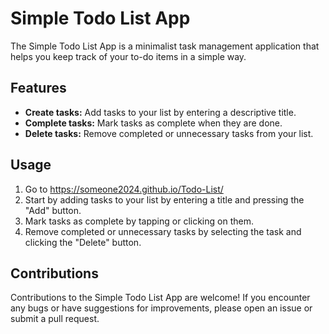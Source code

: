 # Simple Todo List App

The Simple Todo List App is a minimalist task management application that helps you keep track of your to-do items in a simple way.

## Features

- **Create tasks:** Add tasks to your list by entering a descriptive title.
- **Complete tasks:** Mark tasks as complete when they are done.
- **Delete tasks:** Remove completed or unnecessary tasks from your list.

## Usage

1. Go to https://someone2024.github.io/Todo-List/
2. Start by adding tasks to your list by entering a title and pressing the "Add" button.
3. Mark tasks as complete by tapping or clicking on them.
4. Remove completed or unnecessary tasks by selecting the task and clicking the "Delete" button.


## Contributions

Contributions to the Simple Todo List App are welcome! If you encounter any bugs or have suggestions for improvements, please open an issue or submit a pull request.
